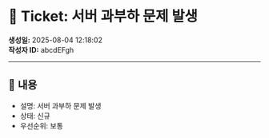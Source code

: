 # 🐞 Ticket: 서버 과부하 문제 발생

**생성일:** 2025-08-04 12:18:02  
**작성자 ID:** abcdEFgh  

---

## 📌 내용

- 설명: 서버 과부하 문제 발생
- 상태: 신규
- 우선순위: 보통

